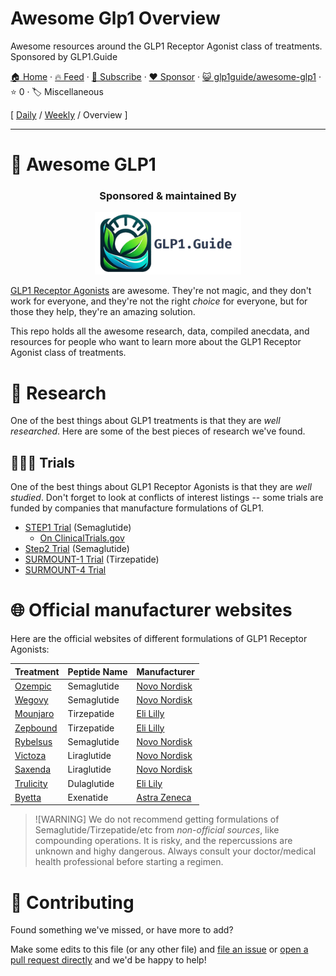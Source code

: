 # Awesome Glp1 Overview

Awesome resources around the GLP1 Receptor Agonist class of treatments. Sponsored by GLP1.Guide

[🏠 Home](/README.md) · [🔥 Feed](https://www.trackawesomelist.com/glp1guide/awesome-glp1/rss.xml) · [📮 Subscribe](https://trackawesomelist.us17.list-manage.com/subscribe?u=d2f0117aa829c83a63ec63c2f&id=36a103854c) · [❤️  Sponsor](https://github.com/sponsors/theowenyoung) · [😺 glp1guide/awesome-glp1](https://github.com/glp1guide/awesome-glp1) · ⭐ 0 · 🏷️ Miscellaneous

[ [Daily](/content/glp1guide/awesome-glp1/README.md) / [Weekly](/content/glp1guide/awesome-glp1/week/README.md) / Overview ]

---

# 💊 Awesome GLP1

<div style="text-align:center;" align="center">
  <h3>Sponsored & maintained By</h3>
<a href="https://glp1.guide?ref=github"><img src="https://github.com/glp1guide/awesome-glp1/raw/main/images/glp1-guide-banner.600x256.jpg" alt="glp1.guide banner" height="100px"></a>
</div>

[GLP1 Receptor Agonists][gg-what-is-glp1] are awesome.
They're not magic, and they don't work for everyone, and they're not the right *choice* for everyone, but for those they help, they're an amazing solution.

This repo holds all the awesome research, data, compiled anecdata, and resources for people who want to learn more about the GLP1 Receptor Agonist class of treatments.

[gg-what-is-glp1]: https://glp1.guide/content/what-are-glp1-agonists

[gg]: https://glp1.guide

# 📑 Research

One of the best things about GLP1 treatments is that they are *well researched*. Here are some of the best pieces of research we've found.

## 🧑‍🤝‍🧑 Trials

One of the best things about GLP1 Receptor Agonists is that they are *well studied*.
Don't forget to look at conflicts of interest listings -- some trials are funded by companies that manufacture formulations of GLP1.

*   [STEP1 Trial](https://www.nejm.org/doi/full/10.1056/NEJMoa2032183) (Semaglutide)
    *   [On ClinicalTrials.gov](https://clinicaltrials.gov/study/NCT03548935)
*   [Step2 Trial](https://www.thelancet.com/journals/lancet/article/PIIS0140-6736\(21\)00213-0/abstract) (Semaglutide)
*   [SURMOUNT-1 Trial](https://www.nejm.org/doi/full/10.1056/NEJMoa2206038) (Tirzepatide)
*   [SURMOUNT-4 Trial](https://jamanetwork.com/journals/jama/fullarticle/2812936)

# 🌐 Official manufacturer websites

Here are the official websites of different formulations of GLP1 Receptor Agonists:

| Treatment              | Peptide Name | Manufacturer       |
| ---------------------- | ------------ | ------------------ |
| [Ozempic][ozempic]     | Semaglutide  | [Novo Nordisk][nn] |
| [Wegovy][wegovy]       | Semaglutide  | [Novo Nordisk][nn] |
| [Mounjaro][mounjaro]   | Tirzepatide  | [Eli Lilly][lilly] |
| [Zepbound][zepbound]   | Tirzepatide  | [Eli Lilly][lilly] |
| [Rybelsus][rybelsus]   | Semaglutide  | [Novo Nordisk][nn] |
| [Victoza][victoza]     | Liraglutide  | [Novo Nordisk][nn] |
| [Saxenda][saxenda]     | Liraglutide  | [Novo Nordisk][nn] |
| [Trulicity][trulicity] | Dulaglutide  | [Eli Lily][lilly]  |
| [Byetta][byetta]       | Exenatide    | [Astra Zeneca][az] |

> !\[WARNING]
> We do not recommend getting formulations of Semaglutide/Tirzepatide/etc from *non-official sources*, like compounding operations.
> It is risky, and the repercussions are unknown and highy dangerous.
> Always consult your doctor/medical health professional before starting a regimen.

[ozempic]: https://ozmepic.com

[wegovy]: https://wegovy.com

[mounjaro]: https://mounjaro.com

[rybelsus]: https://rybelsus.com

[nn]: https://novonordisk.com

[az]: https://astrazeneca-us.com

[zepbound]: https://www.zepbound.lilly.com/

[victoza]: https://www.victoza.com/

[saxenda]: https://www.saxenda.com/

[trulicity]: https://www.trulicity.com/

[byetta]: https://www.astrazeneca-us.com/medicines/astrazeneca-medications.html

[lilly]: https://en.wikipedia.org/wiki/Eli_Lilly_and_Company

# 🤗 Contributing

Found something we've missed, or have more to add?

Make some edits to this file (or any other file) and [file an issue](https://github.com/glp1guide/awesome-glp1/issues) or [open a pull request directly](https://github.com/glp1guide/awesome-glp1/pulls) and we'd be happy to help!

